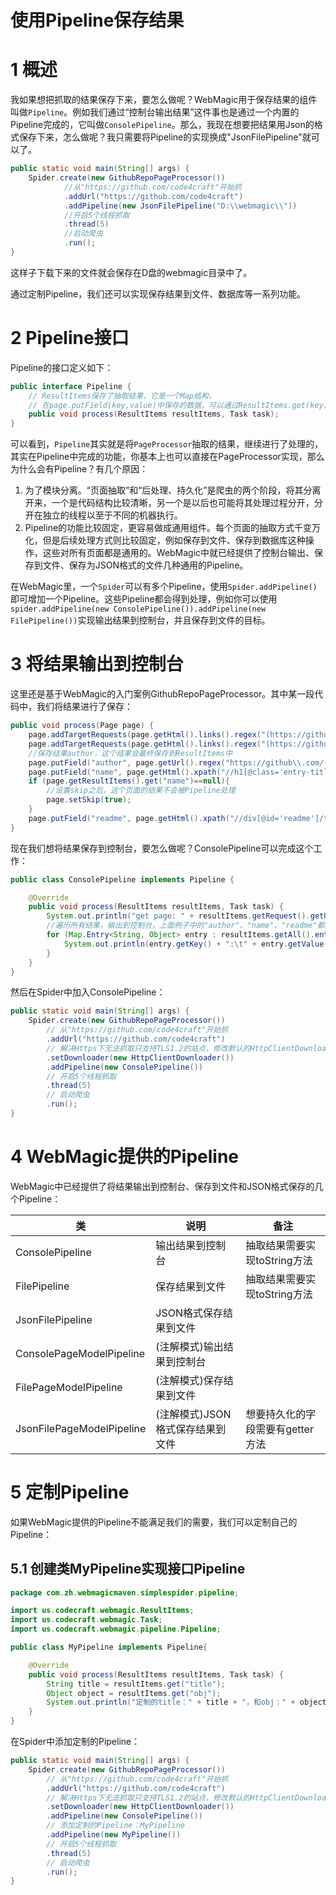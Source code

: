 # 使用Pipeline保存结果

# 1 概述

我如果想把抓取的结果保存下来，要怎么做呢？WebMagic用于保存结果的组件叫做`Pipeline`。例如我们通过“控制台输出结果”这件事也是通过一个内置的Pipeline完成的，它叫做`ConsolePipeline`。那么，我现在想要把结果用Json的格式保存下来，怎么做呢？我只需要将Pipeline的实现换成"JsonFilePipeline"就可以了。

```java
public static void main(String[] args) {
    Spider.create(new GithubRepoPageProcessor())
            //从"https://github.com/code4craft"开始抓
            .addUrl("https://github.com/code4craft")
            .addPipeline(new JsonFilePipeline("D:\\webmagic\\"))
            //开启5个线程抓取
            .thread(5)
            //启动爬虫
            .run();
}
```

这样子下载下来的文件就会保存在D盘的webmagic目录中了。

通过定制Pipeline，我们还可以实现保存结果到文件、数据库等一系列功能。

# 2 Pipeline接口

Pipeline的接口定义如下：

```java
public interface Pipeline {
    // ResultItems保存了抽取结果，它是一个Map结构，
    // 在page.putField(key,value)中保存的数据，可以通过ResultItems.get(key)获取
    public void process(ResultItems resultItems, Task task);
}
```

可以看到，`Pipeline`其实就是将`PageProcessor`抽取的结果，继续进行了处理的，其实在Pipeline中完成的功能，你基本上也可以直接在PageProcessor实现，那么为什么会有Pipeline？有几个原因：

1. 为了模块分离。“页面抽取”和“后处理、持久化”是爬虫的两个阶段，将其分离开来，一个是代码结构比较清晰，另一个是以后也可能将其处理过程分开，分开在独立的线程以至于不同的机器执行。
2. Pipeline的功能比较固定，更容易做成通用组件。每个页面的抽取方式千变万化，但是后续处理方式则比较固定，例如保存到文件、保存到数据库这种操作，这些对所有页面都是通用的。WebMagic中就已经提供了控制台输出、保存到文件、保存为JSON格式的文件几种通用的Pipeline。

在WebMagic里，一个`Spider`可以有多个Pipeline，使用`Spider.addPipeline()`即可增加一个Pipeline。这些Pipeline都会得到处理，例如你可以使用`spider.addPipeline(new ConsolePipeline()).addPipeline(new FilePipeline())`实现输出结果到控制台，并且保存到文件的目标。

# 3 将结果输出到控制台

这里还是基于WebMagic的入门案例GithubRepoPageProcessor。其中某一段代码中，我们将结果进行了保存：

```java
public void process(Page page) {
    page.addTargetRequests(page.getHtml().links().regex("(https://github\\.com/\\w+/\\w+)").all());
    page.addTargetRequests(page.getHtml().links().regex("(https://github\\.com/\\w+)").all());
    //保存结果author，这个结果会最终保存到ResultItems中
    page.putField("author", page.getUrl().regex("https://github\\.com/(\\w+)/.*").toString());
    page.putField("name", page.getHtml().xpath("//h1[@class='entry-title public']/strong/a/text()").toString());
    if (page.getResultItems().get("name")==null){
        //设置skip之后，这个页面的结果不会被Pipeline处理
        page.setSkip(true);
    }
    page.putField("readme", page.getHtml().xpath("//div[@id='readme']/tidyText()"));
}
```

现在我们想将结果保存到控制台，要怎么做呢？ConsolePipeline可以完成这个工作：

```java
public class ConsolePipeline implements Pipeline {

    @Override
    public void process(ResultItems resultItems, Task task) {
        System.out.println("get page: " + resultItems.getRequest().getUrl());
        //遍历所有结果，输出到控制台，上面例子中的"author"、"name"、"readme"都是一个key，其结果则是对应的value
        for (Map.Entry<String, Object> entry : resultItems.getAll().entrySet()) {
            System.out.println(entry.getKey() + ":\t" + entry.getValue());
        }
    }
}
```

然后在Spider中加入ConsolePipeline：

```java
public static void main(String[] args) {
    Spider.create(new GithubRepoPageProcessor())
        // 从"https://github.com/code4craft"开始抓
        .addUrl("https://github.com/code4craft")
        // 解决Https下无法抓取只支持TLS1.2的站点，修改默认的HttpClientDownloader
        .setDownloader(new HttpClientDownloader())
        .addPipeline(new ConsolePipeline())
        // 开启5个线程抓取
        .thread(5)
        // 启动爬虫
        .run();
}
```

# 4 WebMagic提供的Pipeline

WebMagic中已经提供了将结果输出到控制台、保存到文件和JSON格式保存的几个Pipeline：

| 类                        | 说明                             | 备注                             |
| ------------------------- | -------------------------------- | -------------------------------- |
| ConsolePipeline           | 输出结果到控制台                 | 抽取结果需要实现toString方法     |
| FilePipeline              | 保存结果到文件                   | 抽取结果需要实现toString方法     |
| JsonFilePipeline          | JSON格式保存结果到文件           |                                  |
| ConsolePageModelPipeline  | (注解模式)输出结果到控制台       |                                  |
| FilePageModelPipeline     | (注解模式)保存结果到文件         |                                  |
| JsonFilePageModelPipeline | (注解模式)JSON格式保存结果到文件 | 想要持久化的字段需要有getter方法 |

# 5 定制Pipeline

如果WebMagic提供的Pipeline不能满足我们的需要，我们可以定制自己的Pipeline：

## 5.1 创建类MyPipeline实现接口Pipeline

```java
package com.zh.webmagicmaven.simplespider.pipeline;

import us.codecraft.webmagic.ResultItems;
import us.codecraft.webmagic.Task;
import us.codecraft.webmagic.pipeline.Pipeline;

public class MyPipeline implements Pipeline{

	@Override
	public void process(ResultItems resultItems, Task task) {
		String title = resultItems.get("title");
		Object object = resultItems.get("obj");
		System.out.println("定制的title：" + title + "，和obj：" + object);
	}
}
```

在Spider中添加定制的Pipeline：

```java
public static void main(String[] args) {
    Spider.create(new GithubRepoPageProcessor())
        // 从"https://github.com/code4craft"开始抓
        .addUrl("https://github.com/code4craft")
        // 解决Https下无法抓取只支持TLS1.2的站点，修改默认的HttpClientDownloader
        .setDownloader(new HttpClientDownloader())
        .addPipeline(new ConsolePipeline())
        // 添加定制的Pipeline：MyPipeline
        .addPipeline(new MyPipeline())
        // 开启5个线程抓取
        .thread(5)
        // 启动爬虫
        .run();
}
```

